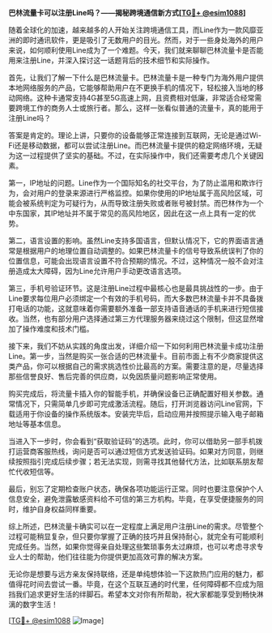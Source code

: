 **巴林流量卡可以注册Line吗？——揭秘跨境通信新方式[[TG💪+ @esim1088](https://t.me/s/esim1088)]**

随着全球化的加速，越来越多的人开始关注跨境通信工具，而Line作为一款风靡亚洲的即时通讯软件，更是吸引了无数用户的目光。然而，对于一些身处海外的用户来说，如何顺利使用Line成为了一个难题。今天，我们就来聊聊巴林流量卡是否能用来注册Line，并深入探讨这一话题背后的技术细节和实际操作。

首先，让我们了解一下什么是巴林流量卡。巴林流量卡是一种专门为海外用户提供本地网络服务的产品，它能够帮助用户在不更换手机的情况下，轻松接入当地的移动网络。这种卡通常支持4G甚至5G高速上网，且资费相对低廉，非常适合经常需要跨境工作的商务人士或旅行者。那么，这样一张看似普通的流量卡，真的能用于注册Line吗？

答案是肯定的。理论上讲，只要你的设备能够正常连接到互联网，无论是通过Wi-Fi还是移动数据，都可以尝试注册Line。而巴林流量卡提供的稳定网络环境，无疑为这一过程提供了坚实的基础。不过，在实际操作中，我们还需要考虑几个关键因素。

第一，IP地址的问题。Line作为一个国际知名的社交平台，为了防止滥用和欺诈行为，会对用户的登录来源进行严格监控。如果你使用的IP地址属于高风险区域，可能会被系统判定为可疑行为，从而导致注册失败或者账号被封禁。而巴林作为一个中东国家，其IP地址并不属于常见的高风险地区，因此在这一点上具有一定的优势。

第二，语言设置的影响。虽然Line支持多国语言，但默认情况下，它的界面语言通常是根据用户的地理位置自动调整的。如果巴林流量卡的信号导致系统误判了你的位置信息，可能会出现语言设置不符合预期的情况。不过，这种情况一般不会对注册造成太大障碍，因为Line允许用户手动更改语言选项。

第三，手机号验证环节。这是注册Line过程中最核心也是最具挑战性的一步。由于Line要求每位用户必须绑定一个有效的手机号码，而大多数巴林流量卡并不具备拨打电话的功能，这就意味着你需要额外准备一部支持语音通话的手机来进行短信接收。当然，也有部分用户选择通过第三方代理服务器来绕过这个限制，但这显然增加了操作难度和技术门槛。

接下来，我们不妨从实践的角度出发，详细介绍一下如何利用巴林流量卡成功注册Line。第一步，当然是购买一张合适的巴林流量卡。目前市面上有不少商家提供这类产品，你可以根据自己的需求挑选性价比最高的方案。需要注意的是，尽量选择那些信誉良好、售后完善的供应商，以免因质量问题影响正常使用。

购买完成后，将流量卡插入你的智能手机，并确保设备已正确配置好相关参数。通常情况下，只需简单几步即可完成激活流程。随后，打开浏览器访问Line官网，下载适用于你设备的操作系统版本。安装完毕后，启动应用并按照提示输入电子邮箱地址等基本信息。

当进入下一步时，你会看到“获取验证码”的选项。此时，你可以借助另一部手机拨打运营商客服热线，询问是否可以通过短信方式发送验证码。如果对方同意，则继续按照指引完成后续步骤；若无法实现，则需寻找其他替代方法，比如联系朋友帮忙代收短信等。

最后，别忘了定期检查账户状态，确保各项功能运行正常。同时也要注意保护个人信息安全，避免泄露敏感资料给不可信的第三方机构。毕竟，在享受便捷服务的同时，维护自身权益同样重要。

综上所述，巴林流量卡确实可以在一定程度上满足用户注册Line的需求。尽管整个过程可能稍显复杂，但只要你掌握了正确的技巧并且保持耐心，就完全有可能顺利完成任务。当然，如果你觉得亲自处理这些繁琐事务太过麻烦，也可以考虑寻求专业人士的帮助，他们往往能为你提供更加高效可靠的解决方案。

无论你是想要与远方亲友保持联络，还是单纯想体验一下这款热门应用的魅力，都值得花时间去尝试一番。毕竟，在这个互联互通的时代里，任何障碍都不应成为阻挡我们追求更好生活的绊脚石。希望本文对你有所帮助，祝大家都能享受到畅快淋漓的数字生活！

[[TG💪+ @esim1088](https://t.me/s/esim1088) ![Image](https://i.postimg.cc/4NQfJmqS/Snipaste-2025-05-13-00-14-12.png)]